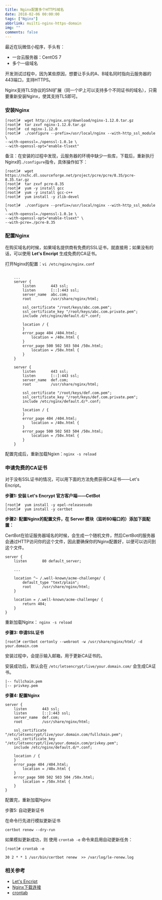 ```yaml
---
title: Nginx配置多个HTTPS域名
date: 2018-02-06 00:00:00
tags: ["Nginx"]
abbrlink: muilti-nginx-https-domain
img: ""
comments: false
---
```


最近在玩微信小程序，手头有：

*   一台云服务器：CentOS 7
*   多个一级域名

开发测试过程中，因为某些原因，想要让手头的A、B域名同时指向云服务器的443端口，支持HTTPS。

Nginx支持TLS协议的SNI扩展（同一个IP上可以支持多个不同证书的域名），只需要重新安装Nginx，使其支持TLS即可。

### 安装Nginx

```source-shell
[root]#  wget http://nginx.org/download/nginx-1.12.0.tar.gz
[root]#  tar zxvf nginx-1.12.0.tar.gz
[root]#  cd nginx-1.12.0
[root]#  ./configure --prefix=/usr/local/nginx --with-http_ssl_module \
--with-openssl=./openssl-1.0.1e \
--with-openssl-opt="enable-tlsext"

```

备注：在安装的过程中发现，云服务器的环境中缺少一些库，下载后，重新执行Nginx的`./configure`指令，具体操作如下：



```source-shell
[root]#  wget https://nchc.dl.sourceforge.net/project/pcre/pcre/8.35/pcre-8.35.tar.gz
[root]#  tar zxvf pcre-8.35
[root]#  yum -y install gcc
[root]#  yum -y install gcc-c++
[root]#  yum install -y zlib-devel

[root]#  ./configure --prefix=/usr/local/nginx --with-http_ssl_module \
--with-openssl=./openssl-1.0.1e \
--with-openssl-opt="enable-tlsext" \
--with-pcre=./pcre-8.35

```

### 配置Nginx

在购买域名的时候，如果域名提供商有免费的SSL证书，就直接用；如果没有的话，可以使用 **Let's Encript** 生成免费的CA证书。

打开Nginx的配置：`vi /etc/nginx/nginx.conf`

```source-shell

	...
	server {
		listen       443 ssl;
		listen       [::]:443 ssl;
		server_name  abc.com;
		root         /usr/share/nginx/html;

		ssl_certificate "/root/keys/abc.com.pem";
		ssl_certificate_key "/root/keys/abc.com.private.pem";
		include /etc/nginx/default.d/*.conf;

		location / {
		}
		error_page 404 /404.html;
		    location = /40x.html {
		}
		error_page 500 502 503 504 /50x.html;
		    location = /50x.html {
		}
	}

	server {
		listen       443 ssl;
		listen       [::]:443 ssl;
		server_name  def.com;
		root         /usr/share/nginx/html;

		ssl_certificate "/root/keys/def.com.pem";
		ssl_certificate_key "/root/keys/def.com.private.pem";
		include /etc/nginx/default.d/*.conf;

		location / {
		}
		error_page 404 /404.html;
		    location = /40x.html {
		}
		error_page 500 502 503 504 /50x.html;
		    location = /50x.html {
		}
	}

```

配置完成后，重新加载Ngixn：`nginx -s reload`

### 申请免费的CA证书

对于没有SSL证书的情况，可以用下面的方法免费获得CA证书——Let's Encript。

**步骤1: 安装 Let's Encrypt 官方客户端——CetBot**

```
[root]#  yum install -y epel-releasesudo 
[root]#  yum install -y certbot

```

**步骤2: 配置Nginx的配置文件，在 Server 模块（监听80端口的）添加下面配置：**

CertBot在验证服务器域名的时候，会生成一个随机文件，然后CertBot的服务器会通过HTTP访问你的这个文件，因此要确保你的Nginx配置好，以便可以访问到这个文件。

```
server {
  	listen       80 default_server;

  	...

	location ^~ /.well-known/acme-challenge/ {   
		default_type "text/plain";   
		root     /usr/share/nginx/html;
	}

	location = /.well-known/acme-challenge/ {   
		return 404;
	}
}

```

重新加载Nginx： `nginx -s reload`

**步骤3: 申请SSL证书**

```
[root]# certbot certonly --webroot -w /usr/share/nginx/html/ -d your.domain.com

```

安装过程中，会提示输入邮箱，用于更新CA证书的。

安装成功后，默认会在 `/etc/letsencrypt/live/your.domain.com/` 会生成CA证书。

```
|-- fullchain.pem 
|-- privkey.pem

```

**步骤4: 配置Nginx**

```
server {
	listen       443 ssl;
	listen       [::]:443 ssl;
	server_name  def.com;
	root         /usr/share/nginx/html;

	ssl_certificate "/etc/letsencrypt/live/your.domain.com/fullchain.pem";
	ssl_certificate_key "/etc/letsencrypt/live/your.domain.com/privkey.pem";
	include /etc/nginx/default.d/*.conf;

	location / {
	}
	error_page 404 /404.html;
	    location = /40x.html {
	}
	error_page 500 502 503 504 /50x.html;
	    location = /50x.html {
	}
}

```

配置完，重新加载Nginx

步骤5: 自动更新证书

在命令行先进行模拟更新证书

```
certbot renew --dry-run

```

如果模拟更新成功，则 使用 `crontab -e` 命令来启用自动更新任务：

```
[root]# crontab -e

30 2 * * 1 /usr/bin/certbot renew  >> /var/log/le-renew.log

```

### 相关参考

*   [Let's Encript](https://letsencrypt.org)
*   [Nginx下载连接](http://nginx.org/en/download.html)
*   [crontab](http://baike.baidu.com/link?url=cwI6PVyqw5tCtCT7teLpI_MiJRqtSG_oJwVMgxpX5DmzT6Vs0CaqJIVwKcXWcDgtVE8saFylcURpgBI3qcfw7K)

